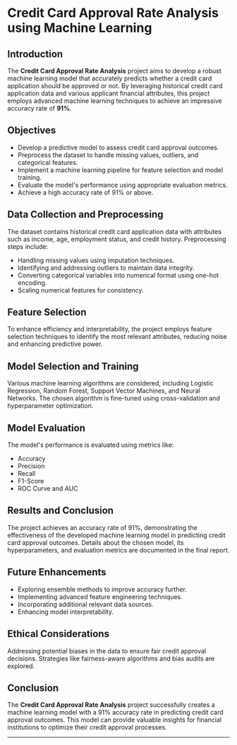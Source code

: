 
# Credit Card Approval Rate Analysis using Machine Learning


## Introduction

The **Credit Card Approval Rate Analysis** project aims to develop a robust machine learning model that accurately predicts whether a credit card application should be approved or not. By leveraging historical credit card application data and various applicant financial attributes, this project employs advanced machine learning techniques to achieve an impressive accuracy rate of **91%**.

## Objectives

- Develop a predictive model to assess credit card approval outcomes.
- Preprocess the dataset to handle missing values, outliers, and categorical features.
- Implement a machine learning pipeline for feature selection and model training.
- Evaluate the model's performance using appropriate evaluation metrics.
- Achieve a high accuracy rate of 91% or above.

## Data Collection and Preprocessing

The dataset contains historical credit card application data with attributes such as income, age, employment status, and credit history. Preprocessing steps include:

- Handling missing values using imputation techniques.
- Identifying and addressing outliers to maintain data integrity.
- Converting categorical variables into numerical format using one-hot encoding.
- Scaling numerical features for consistency.

## Feature Selection

To enhance efficiency and interpretability, the project employs feature selection techniques to identify the most relevant attributes, reducing noise and enhancing predictive power.

## Model Selection and Training

Various machine learning algorithms are considered, including Logistic Regression, Random Forest, Support Vector Machines, and Neural Networks. The chosen algorithm is fine-tuned using cross-validation and hyperparameter optimization.

## Model Evaluation

The model's performance is evaluated using metrics like:

- Accuracy
- Precision
- Recall
- F1-Score
- ROC Curve and AUC

## Results and Conclusion

The project achieves an accuracy rate of 91%, demonstrating the effectiveness of the developed machine learning model in predicting credit card approval outcomes. Details about the chosen model, its hyperparameters, and evaluation metrics are documented in the final report.

## Future Enhancements

- Exploring ensemble methods to improve accuracy further.
- Implementing advanced feature engineering techniques.
- Incorporating additional relevant data sources.
- Enhancing model interpretability.

## Ethical Considerations

Addressing potential biases in the data to ensure fair credit approval decisions. Strategies like fairness-aware algorithms and bias audits are explored.

## Conclusion

The **Credit Card Approval Rate Analysis** project successfully creates a machine learning model with a 91% accuracy rate in predicting credit card approval outcomes. This model can provide valuable insights for financial institutions to optimize their credit approval processes.

---

